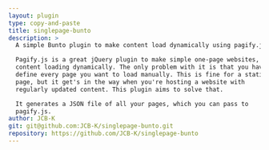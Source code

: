 ```yaml
---
layout: plugin
type: copy-and-paste
title: singlepage-bunto
description: >
  A simple Bunto plugin to make content load dynamically using pagify.js.

  Pagify.js is a great jQuery plugin to make simple one-page websites, with
  content loading dynamically. The only problem with it is that you have to
  define every page you want to load manually. This is fine for a static
  page, but it get's in the way when you're hosting a website with
  regularly updated content. This plugin aims to solve that.

  It generates a JSON file of all your pages, which you can pass to
  pagify.js.
author: JCB-K
git: git@github.com:JCB-K/singlepage-bunto.git
repository: https://github.com/JCB-K/singlepage-bunto
---
```

